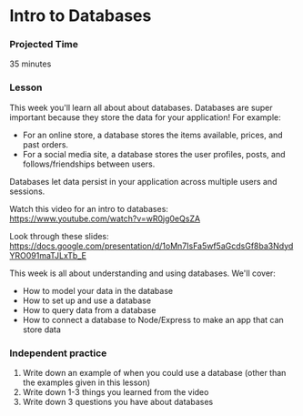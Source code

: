 # Intro to Databases

### Projected Time

35 minutes

### Lesson

This week you'll learn all about about databases. Databases are super important because they store the data for your application!
For example:

- For an online store, a database stores the items available, prices, and past orders.
- For a social media site, a database stores the user profiles, posts, and follows/friendships between users.

Databases let data persist in your application across multiple users and sessions.

Watch this video for an intro to databases:
https://www.youtube.com/watch?v=wR0jg0eQsZA

Look through these slides:
https://docs.google.com/presentation/d/1oMn7IsFa5wf5aGcdsGf8ba3NdydYRO091maTJLxTb_E

This week is all about understanding and using databases. We'll cover:

- How to model your data in the database
- How to set up and use a database
- How to query data from a database
- How to connect a database to Node/Express to make an app that can store data

### Independent practice

1. Write down an example of when you could use a database (other than the examples given in this lesson)
2. Write down 1-3 things you learned from the video
3. Write down 3 questions you have about databases
